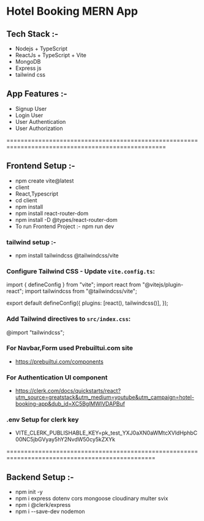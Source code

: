 # Hotel Booking MERN App

## Tech Stack :-
- Nodejs + TypeScript
- ReactJs + TypeScript + Vite
- MongoDB
- Express js
- tailwind css


## App Features :-
- Signup User
- Login User
- User Authentication
- User Authorization

===================================================================================================
## Frontend Setup :-
- npm create vite@latest
- client
- React,Typescript
- cd client
- npm install
- npm install react-router-dom
- npm install -D @types/react-router-dom
- To run Frontend Project :-  npm run dev

### tailwind setup :-
- npm install tailwindcss @tailwindcss/vite

###  Configure Tailwind CSS - Update `vite.config.ts`:
import { defineConfig } from "vite";
import react from "@vitejs/plugin-react";
import tailwindcss from "@tailwindcss/vite";

export default defineConfig({
     plugins: [react(), tailwindcss()],
});

### Add Tailwind directives to `src/index.css`:
   @import "tailwindcss";

### For Navbar,Form used Prebuiltui.com site
- https://prebuiltui.com/components

### For Authentication UI component
- https://clerk.com/docs/quickstarts/react?utm_source=greatstack&utm_medium=youtube&utm_campaign=hotel-booking-app&dub_id=XC5BglMWlVDAPBuf

### .env Setup for clerk key
- VITE_CLERK_PUBLISHABLE_KEY=pk_test_YXJ0aXN0aWMtcXVldHphbC00NC5jbGVyay5hY2NvdW50cy5kZXYk

================================================================================================
## Backend Setup :-
- npm init -y
- npm i express dotenv cors mongoose cloudinary multer svix
- npm i @clerk/express
- npm i --save-dev nodemon